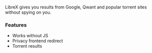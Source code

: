 LibreX gives you results from Google, Qwant and popular torrent sites without spying on you. 

### Features

- Works without JS
- Privacy frontend redirect
- Torrent results
